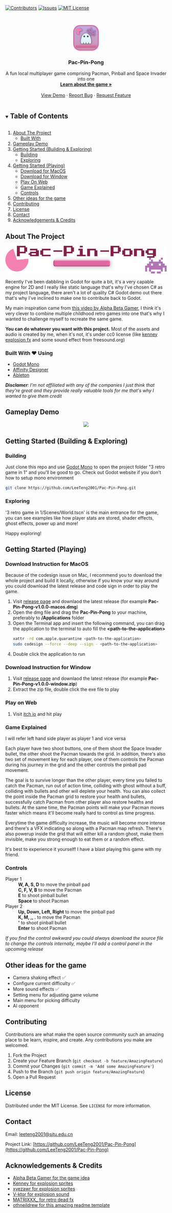 

<!-- PROJECT SHIELDS -->
<!--
*** I'm using markdown "reference style" links for readability.
*** Reference links are enclosed in brackets [ ] instead of parentheses ( ).
*** See the bottom of this document for the declaration of the reference variables
*** for contributors-url, forks-url, etc. This is an optional, concise syntax you may use.
*** https://www.markdownguide.org/basic-syntax/#reference-style-links
-->

<!-- [![Stargazers][stars-shield]][stars-url] -->
[![Contributors][contributors-shield]][contributors-url]
[![Issues][issues-shield]][issues-url]
[![MIT License][license-shield]][license-url]


<!-- PROJECT LOGO -->
<br />
<p align="center">
  <a href="https://github.com/LeeTeng2001/Pac-Pin-Pong">
    <img src="./readme source/game icon.png" alt="Main Logo" width="80" height="80">
  </a>

  <h3 align="center">Pac-Pin-Pong</h3>

  <p align="center">
    A fun local multiplayer game comprising Pacman, Pinball and Space Invader into one 
    <br />
    <a href="https://github.com/LeeTeng2001/Pac-Pin-Pong#about-the-project"><strong>Learn about the game »</strong></a>
    <br />
    <br />
    <a href="https://github.com/LeeTeng2001/Pac-Pin-Pong#gameplay-demo">View Demo</a>
    ·
    <a href="https://github.com/LeeTeng2001/Pac-Pin-Pong/issues">Report Bug</a>
    ·
    <a href="https://github.com/LeeTeng2001/Pac-Pin-Pong/issues">Request Feature</a>
  </p>
</p>



<!-- TABLE OF CONTENTS -->
<details open="open">
  <summary><h2 style="display: inline-block">Table of Contents</h2></summary>
  <ol>
    <li>
      <a href="#about-the-project">About The Project</a>
      <ul>
        <li><a href="#built-with-%EF%B8%8F-using">Built With</a></li>
      </ul>
    </li>
    <li><a href="#gameplay-demo">Gameplay Demo</a></li>
    <li>
      <a href="#getting-started-building--exploring">Getting Started (Building & Exploring)</a>
      <ul>
        <li><a href="#building">Building</a></li>
        <li><a href="#exploring">Exploring</a></li>
      </ul>
    </li>
    <li>
      <a href="#getting-started-playing">Getting Started (Playing)</a>
      <ul>
        <li><a href="#download-instruction-for-macos">Download for MacOS</a></li>
        <li><a href="#download-instruction-for-window">Download for Window</a></li>
        <li><a href="#play-on-web">Play On Web</a></li>
        <li><a href="#game-explained">Game Explained</a></li>
        <li><a href="#controls">Controls</a></li>
      </ul>
    </li>
    <li><a href="#other-ideas-for-the-game">Other ideas for the game</a></li>
    <li><a href="#contributing">Contributing</a></li>
    <li><a href="#license">License</a></li>
    <li><a href="#contact">Contact</a></li>
    <li><a href="#acknowledgements--credits">Acknowledgements & Credits</a></li>
  </ol>
</details>



<!-- ABOUT THE PROJECT -->
## About The Project

![](readme%20source/game%20title.png)


Recently I've been dabbling in Godot for quite a bit, it's a very capable engine for 2D and I really like static language that's why I've chosen C# as my project language, there aren't a lot of quality C# Godot demo out there that's why I've inclined to make one to contribute back to Godot.

My main inspiration came from [this video by Alpha Beta Gamer](https://www.youtube.com/watch?v=8TOGBZp8_Ao&list=WL&index=9&t=4s), I think it's very clever to combine multiple childhood retro games into one that's why I wanted to challenge myself to recreate the same game.

**You can do whatever you want with this project.**
 Most of the assets and audio is created by me, when it's not, it's under cc0 license (like [kenney explosion fx](https://kenney.nl/) and some sound effect from freesound.org)




### Built With ❤️ Using

* [Godot Mono](https://godotengine.org/)
* [Affinity Designer](https://affinity.serif.com/en-us/designer/)
* [Ableton](https://www.ableton.com/en/)

_**Disclamer**: I'm not affiliated with any of the companies I just think that they're great and they provide really valuable tools for me that's why I wanted to give them credit_



## Gameplay Demo

<p align="center">
  <img src="https://github.com/LeeTeng2001/Pac-Pin-Pong/blob/main/readme%20source/gameplay%20demo%201.gif" />
</p>


<!-- GETTING STARTED -->
## Getting Started (Building & Exploring)

### Building

Just clone this repo and use [Godot Mono](https://godotengine.org/) to open the project folder "3 retro game in 1" and you'll be good to go. Check out Godot website if you don't how to setup mono environment
   ```sh
   git clone https://github.com/LeeTeng2001/Pac-Pin-Pong.git
   ```

### Exploring
'3 retro game in 1/Scenes/World.tscn' is the main entrance for the game, you can see examples like how player stats are stored, shader effects, ghost effects, power up and more!

Happy exploring!

## Getting Started (Playing)
### Download Instruction for MacOS
Because of the codesign issue on Mac, I recommend you to download the whole project and build it locally, otherwise if you know your way around you could download the latest release and code sign in order to play the game.

1. Visit [release page](https://github.com/LeeTeng2001/Pac-Pin-Pong/releases) and downlaod the latest release (for example **Pac-Pin-Pong-v1.0.0-macos.dmg**)
2. Open the dmg file and drag the **Pac-Pin-Pong** to your machine, preferably to **/Applications** folder
3. Open the Terminal app and insert the following command, you can drag the application to the terminal to auto fill the **\<path-to-the-application\>**
   ```bash
   xattr -rd com.apple.quarantine <path-to-the-application>
   sudo codesign --force --deep --sign - <path-to-the-application>
   ```
4. Double click the application to run

### Download Instruction for Window
1. Visit [release page](https://github.com/LeeTeng2001/Pac-Pin-Pong/releases) and downlaod the latest release (for example **Pac-Pin-Pong-v1.0.0-window.zip**)
2. Extract the zip file, double click the exe file to play

### Play on Web
1. Visit [itch io](https://lunafreya2001.itch.io/pac-pin-pong) and hit play


<!-- USAGE EXAMPLES -->
### Game Explained

I will refer left hand side player as player 1 and vice versa

Each player have two shoot buttons, one of them shoot the Space Invader bullet, the other shoot the Pacman towards the grid. In addition, there's also two set of movement key for each player, one of them controls the Pacman during his journey in the grid and the other controls the pinball pad movement.

The goal is to survive longer than the other player, every time you failed to catch the Pacman, run out of action time, colliding with ghost without a buff, colliding with bullets and other will deplete your health. You can also collect the point inside the Pacman grid to restore your health and bullets, successfully catch Pacman from other player also restore healths and bullets. At the same time, the Pacman points will make your Pacman moves faster which means it'll become really hard to control as time progress.

Everytime the game difficulty increase, the music will become more intense and there's a VFX indicating so along with a Pacman map refresh. There's also powerup inside the grid that will either kill a random ghost, make them invisible, make you strong enough to eat them or a random effect.

It's best to experience it yourself! I have a blast playing this game with my friend.

### Controls
<dl>
  <dt>Player 1</dt>
  <dd><b>W, A, S, D</b> to move the pinball pad</dd>
  <dd><b>C, F, V, B</b> to move the Pacman</dd>
  <dd><b>E</b> to shoot pinball bullet</dd>
  <dd><b>Space</b> to shoot Pacman</dd>

  <dt>Player 2</dt>
  <dd><b>Up, Down, Left, Right</b> to move the pinball pad</dd>
  <dd><b>K, M, ,, .</b> to move the Pacman</dd>
  <dd><b>'</b> to shoot pinball bullet</dd>
  <dd><b>Enter</b> to shoot Pacman</dd>
</dl>

_If you find the control awkward you could always download the source file to change the controls internally, maybe I'll add a control panel in the upcoming release_

## Other ideas for the game

* Camera shaking effect ✅
* Configure current difficulty ✅
* More sound effects ✅
* Setting menu for adjusting game volume
* Main menu for picking difficulty
* AI opponent


## Contributing

Contributions are what make the open source community such an amazing place to be learn, inspire, and create. Any contributions you make are welcomed.

1. Fork the Project
2. Create your Feature Branch (`git checkout -b feature/AmazingFeature`)
3. Commit your Changes (`git commit -m 'Add some AmazingFeature'`)
4. Push to the Branch (`git push origin feature/AmazingFeature`)
5. Open a Pull Request



<!-- LICENSE -->
## License

Distributed under the MIT License. See `LICENSE` for more information.


<!-- CONTACT -->
## Contact

Email: leeteng2001@sjtu.edu.cn

Project Link: [https://github.com/LeeTeng2001/Pac-Pin-Pong](https://github.com/LeeTeng2001/Pac-Pin-Pong)



<!-- ACKNOWLEDGEMENTS -->
## Acknowledgements & Credits

* [Alpha Beta Gamer for the game idea](https://www.youtube.com/watch?v=8TOGBZp8_Ao&list=WL&index=9&t=4s)
* [Kenney for explosion sprites](https://kenney.nl/)
* [xyezawr for explosion sprites](https://xyezawr.itch.io/free-pixel-effects-pack-4-explosions)
* [V-ktor for explosion sound](https://freesound.org/people/V-ktor/sounds/435416/)
* [MATRIXXX_ for retro dead fx](https://freesound.org/people/MATRIXXX_/sounds/495541/)
* [othneildrew for this amazing readme template](https://github.com/othneildrew/Best-README-Template)




<!-- MARKDOWN LINKS & IMAGES -->
<!-- https://www.markdownguide.org/basic-syntax/#reference-style-links -->
[contributors-shield]: https://img.shields.io/github/contributors/LeeTeng2001/Pac-Pin-Pong.svg?style=for-the-badge
[contributors-url]: https://github.com/LeeTeng2001/Pac-Pin-Pong/graphs/contributors
[stars-shield]: https://img.shields.io/github/stars/LeeTeng2001/Pac-Pin-Pong.svg?style=for-the-badge
[stars-url]: https://github.com/LeeTeng2001/Pac-Pin-Pong/stargazers
[issues-shield]: https://img.shields.io/github/issues/LeeTeng2001/Pac-Pin-Pong.svg?style=for-the-badge
[issues-url]: https://github.com/LeeTeng2001/Pac-Pin-Pong/issues
[license-shield]: https://img.shields.io/github/license/LeeTeng2001/Pac-Pin-Pong.svg?style=for-the-badge
[license-url]: https://github.com/LeeTeng2001/Pac-Pin-Pong/blob/main/LICENSE
